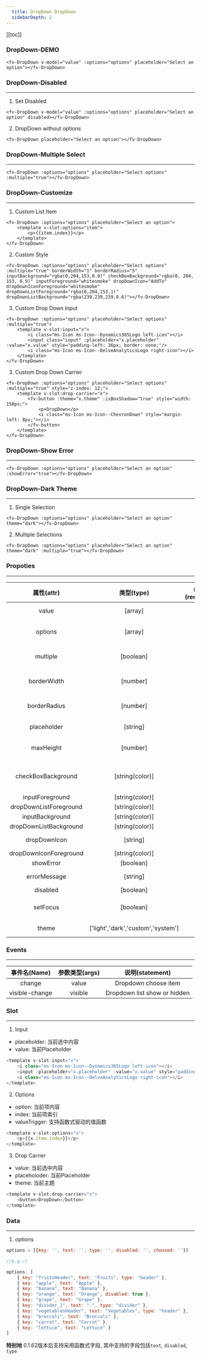```yaml
---
  title: DropDown DropDown
  sidebarDepth: 2
---
```

  
[[toc]]

### DropDown-DEMO

<script>
export default {
    data () {
        return {
            value: [],
            options: [
                { key: "fruitsHeader", text: "Fruits", type: "header" },
                { key: "apple", text: "Apple" },
                { key: "banana", text: "Banana" },
                { key: "orange", text: "Orange", disabled: true },
                { key: "grape", text: "Grape" },
                { key: "divider_1", text: "-", type: "divider" },
                { key: "vegetablesHeader", text: "Vegetables", type: "header" },
                { key: "broccoli", text: "Broccoli" },
                { key: "carrot", text: "Carrot" },
                { key: "lettuce", text: "Lettuce" }
            ]
        }
    }
}
</script>

<ClientOnly>
<fv-DropDown v-model="value" :options="options" placeholder="Select an option" style="z-index: 3;"></fv-DropDown>
</ClientOnly>

```vue
<fv-DropDown v-model="value" :options="options" placeholder="Select an option"></fv-DropDown>
```

### DropDown-Disabled
---
1. Set Disabled


<ClientOnly>
<fv-DropDown v-model="value" :options="options" placeholder="Select an option" disabled style="z-index: 2;"></fv-DropDown>
</ClientOnly>

```vue
<fv-DropDown v-model="value" :options="options" placeholder="Select an option" disabled></fv-DropDown>
```

2. DropDown without options


<ClientOnly>
<fv-DropDown placeholder="Select an option" style="z-index: 1;"></fv-DropDown>
</ClientOnly>

```vue
<fv-DropDown placeholder="Select an option"></fv-DropDown>
```

### DropDown-Multiple Select
---

<ClientOnly>
<fv-DropDown :options="options" placeholder="Select options" :multiple="true" style="z-index: 5;"></fv-DropDown>
</ClientOnly>

```vue
<fv-DropDown :options="options" placeholder="Select options" :multiple="true"></fv-DropDown>
```

### DropDown-Customize
---
1. Custom List Item


<ClientOnly>
<fv-DropDown :options="options" placeholder="Select an option" style="z-index: 4;"><template v-slot:options="item"><p>{{item.index}}</p></template></fv-DropDown>
</ClientOnly>

```vue
<fv-DropDown :options="options" placeholder="Select an option">
    <template v-slot:options="item">
        <p>{{item.index}}</p>
    </template>
</fv-DropDown>
```

2. Custom Style


<ClientOnly>
<fv-DropDown :options="options" placeholder="Select options" :multiple="true" borderWidth="1" borderRadius="5" inputBackground="rgba(0,204,153,0.9)" checkBoxBackground="rgba(0, 204, 153, 0.9)" inputForeground="whitesmoke" dropDownIcon="AddTo" dropDownIconForeground="whitesmoke" dropDownListForeground="rgba(0,204,153,1)" dropDownListBackground="rgba(239,239,239,0.6)" style="z-index: 13;"></fv-DropDown>
</ClientOnly>
 
```vue
<fv-DropDown :options="options" placeholder="Select options" :multiple="true" borderWidth="1" borderRadius="5" inputBackground="rgba(0,204,153,0.9)" checkBoxBackground="rgba(0, 204, 153, 0.9)" inputForeground="whitesmoke" dropDownIcon="AddTo" dropDownIconForeground="whitesmoke" dropDownListForeground="rgba(0,204,153,1)" dropDownListBackground="rgba(239,239,239,0.6)"></fv-DropDown>
```

3. Custom Drop Down Input


<ClientOnly>
<fv-DropDown :options="options" placeholder="Select options" :multiple="true" style="z-index: 12;"><template v-slot:input="x"><i class="ms-Icon ms-Icon--Dynamics365Logo left-icon"></i><input :placeholder="x.placeholder" :value="x.value" style="padding-left: 36px; border: none;"/><i class="ms-Icon ms-Icon--DelveAnalyticsLogo right-icon"></i></template></fv-DropDown>
</ClientOnly>

```vue
<fv-DropDown :options="options" placeholder="Select options" :multiple="true">
    <template v-slot:input="x">
        <i class="ms-Icon ms-Icon--Dynamics365Logo left-icon"></i>
        <input class="input" :placeholder="x.placeholder" :value="x.value" style="padding-left: 36px; border: none;"/>
        <i class="ms-Icon ms-Icon--DelveAnalyticsLogo right-icon"></i>
    </template>
</fv-DropDown>
```

3. Custom Drop Down Carrier

<ClientOnly>
<fv-DropDown :options="options" placeholder="Select options" :multiple="true" style="z-index: 12;"><template v-slot:drop-carrier="x"><fv-button :theme="x.theme" :isBoxShadow="true" style="width: 150px;"><p>DropDown</p><i class="ms-Icon ms-Icon--ChevronDown" style="margin-left: 8px;"></i></fv-button></template></fv-DropDown>
</ClientOnly>

```vue
<fv-DropDown :options="options" placeholder="Select options" :multiple="true" style="z-index: 12;">
    <template v-slot:drop-carrier="x">
        <fv-button :theme="x.theme" :isBoxShadow="true" style="width: 150px;">
            <p>DropDown</p>
            <i class="ms-Icon ms-Icon--ChevronDown" style="margin-left: 8px;"></i>
        </fv-button>
    </template>
</fv-DropDown>
```

### DropDown-Show Error
---

<ClientOnly>
<fv-DropDown :options="options" placeholder="Select an option" :showError="true" style="z-index: 11;"></fv-DropDown>
</ClientOnly>

```vue
<fv-DropDown :options="options" placeholder="Select an option" :showError="true"></fv-DropDown>
```

### DropDown-Dark Theme
---
1. Single Selection


<ClientOnly>
<fv-DropDown :options="options" placeholder="Select an option" theme="dark" style="z-index: 6;"></fv-DropDown>
</ClientOnly>

```vue
<fv-DropDown :options="options" placeholder="Select an option" theme="dark"></fv-DropDown>
```

2. Multiple Selections


<ClientOnly>
<fv-DropDown :options="options" placeholder="Select an option" theme="dark" :multiple="true" style="z-index: 5;"></fv-DropDown>
</ClientOnly>

```vue
<fv-DropDown :options="options" placeholder="Select an option" theme="dark" :multiple="true"></fv-DropDown>
```

### Propoties
---
|       属性(attr)       |             类型(type)             | 必填(required) |      默认值(default)       |          说明(statement)          |
|:----------------------:|:----------------------------------:|:--------------:|:--------------------------:|:---------------------------------:|
|         value          |              [array]               |       No       |            N/A             |           Choosed Value           |
|        options         |              [array]               |       No       |            N/A             |      Dropdown options array       |
|        multiple        |             [boolean]              |       No       |            N/A             |     Is enable multiple select     |
|      borderWidth       |              [number]              |       No       |             2              |       Dropdown border width       |
|      borderRadius      |              [number]              |       No       |             6              |      Dropdown border radius       |
|      placeholder       |              [string]              |       No       |          Dropdown          |       Dropdown placeholder        |
|       maxHeight        |              [number]              |       No       |            N/A             |     Dropdown list max height      |
|   checkBoxBackground   |          [string(color)]           |       No       |            N/A             | CheckBox Background when Multiple |
|    inputForeground     |          [string(color)]           |       No       |            N/A             |                                   |
| dropDownListForeground |          [string(color)]           |       No       |    rgba(0,120,215,0.9)     |                                   |
|    inputBackground     |          [string(color)]           |       No       |            N/A             |                                   |
| dropDownListBackground |          [string(color)]           |       No       |            N/A             |                                   |
|      dropDownIcon      |              [string]              |       No       |        ChevronDown         |       Icon with Fabric-Icon       |
| dropDownIconForeground |          [string(color)]           |       No       |            N/A             |                                   |
|       showError        |             [boolean]              |       No       |           false            |                                   |
|      errorMessage      |              [string]              |       No       | This dropdown has an error |                                   |
|        disabled        |             [boolean]              |       No       |           false            |                                   |
|        setFocus        |             [boolean]              |       No       |           false            |    Whether Dropdown list show     |
|         theme          | ['light','dark','custom','system'] |       No       |           system           |          Dropdown theme           |

### Events
---
|  事件名(Name)  | 参数类型(args) |       说明(statement)        |
|:--------------:|:--------------:|:----------------------------:|
|     change     |     value      |     Dropdown choose item     |
| visible-change |    visible     | Dropdown list show or hidden |

### Slot
---
1. Input

- placeholder: 当前选中内容
- value: 当前Placeholder

```javascript
<template v-slot:input="x">
    <i class="ms-Icon ms-Icon--Dynamics365Logo left-icon"></i>
    <input :placeholder="x.placeholder" :value="x.value" style="padding-left: 36px;"/>
    <i class="ms-Icon ms-Icon--DelveAnalyticsLogo right-icon"></i>
</template>
```

2. Options

- option: 当前项内容
- index: 当前项索引
- valueTrigger: 支持函数式驱动的值函数

```javascript
<template v-slot:options="x">
    <p>{{x.item.index}}</p>
</template>
```

3. Drop Carrier

- value: 当前选中内容
- placeholoder: 当前Placeholder
- theme: 当前主题

```javascript
<template v-slot:drop-carrier="x">
    <button>DropDown</button>
</template>
```

### Data
---
1. options

```javascript
options = [{key: '', text: '', type: '', disabled: '', choosed: ''}]

//e.g.//

options: [
    { key: "fruitsHeader", text: "Fruits", type: "header" },
    { key: "apple", text: "Apple" },
    { key: "banana", text: "Banana" },
    { key: "orange", text: "Orange", disabled: true },
    { key: "grape", text: "Grape" },
    { key: "divider_1", text: "-", type: "divider" },
    { key: "vegetablesHeader", text: "Vegetables", type: "header" },
    { key: "broccoli", text: "Broccoli" },
    { key: "carrot", text: "Carrot" },
    { key: "lettuce", text: "Lettuce" }
]
```

**特别地** 0.1.62版本后支持采用函数式字段, 其中支持的字段包括`text`, `disabled`, `type`